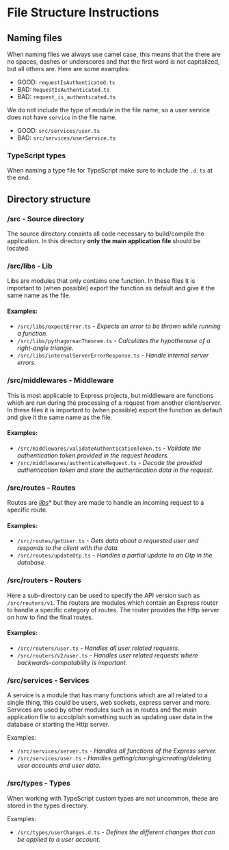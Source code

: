 # File Structure Instructions

## Naming files
When naming files we always use camel case, this means that the there are no spaces, dashes or underscores and that the first word is not capitalized, but all others are. Here are some examples:
- GOOD: `requestIsAuthenticated.ts`
- BAD: `RequestIsAuthenticated.ts`
- BAD: `request_is_authenticated.ts`

We do not include the type of module in the file name, so a user service does not have `service` in the file name.
- GOOD: `src/services/user.ts`
- BAD: `src/services/userService.ts`

### TypeScript types
When naming a type file for TypeScript make sure to include the `.d.ts` at the end.

## Directory structure
### /src - Source directory
The source directory conaints all code necessary to build/compile the application. In this directory **only the main application file** should be located.

### /src/libs - Lib
Libs are modules that only contains one function. In these files it is important to (when possible) export the function as default and give it the same name as the file.

#### Examples:
- `/src/libs/expectError.ts` - *Expects an error to be thrown while running a function.*
- `/src/libs/pythagoreanTheorem.ts` - *Calculates the hypothenuse of a right-angle triangle.*
- `/src/libs/internalServerErrorResponse.ts` - *Handle internal server errors.*

### /src/middlewares - Middleware
This is most applicable to Express projects, but middleware are functions which are run during the processing of a request from another client/server. In these files it is important to (when possible) export the function as default and give it the same name as the file.

#### Examples:
- `/src/middlewares/validateAuthenticationToken.ts` - *Validate the authentication token provided in the request headers.*
- `/src/middlewares/authenticateRequest.ts` - *Decode the provided authentication token and store the authentication data in the request.*

### /src/routes - Routes
Routes are *[libs](#srclibs---lib)** but they are made to handle an incoming request to a specific route.

#### Examples:
- `/src/routes/getUser.ts` - *Gets data about a requested user and responds to the client with the data.*
- `/src/routes/updateOtp.ts` - *Handles a partial update to an Otp in the database.*

### /src/routers - Routers
Here a sub-directory can be used to specify the API version such as `/src/routers/v1`. The routers are modules which contain an Express router to handle a specific category of routes. The router provides the Http server on how to find the final routes.

#### Examples:
- `/src/routers/user.ts` - *Handles all user related requests.*
- `/src/routers/v2/user.ts` - *Handles user related requests where backwards-compatability is important.*

### /src/services - Services
A service is a module that has many functions which are all related to a single thing, this could be users, web sockets, express server and more. Services are used by other modules such as in routes and the main application file to accolplish something such as updating user data in the database or starting the Http server.

Examples:
- `/src/services/server.ts` - *Handles all functions of the Express server.*
- `/src/services/user.ts` - *Handles getting/changing/creating/deleting user accounts and user data.*

### /src/types - Types
When working with TypeScript custom types are not uncommon, these are stored in the types directory.

Examples:
- `/src/types/userChanges.d.ts` - *Defines the different changes that can be applied to a user account.*